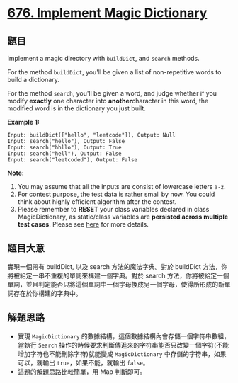 # [676. Implement Magic Dictionary](https://leetcode.com/problems/implement-magic-dictionary/)


## 題目

Implement a magic directory with `buildDict`, and `search` methods.

For the method `buildDict`, you'll be given a list of non-repetitive words to build a dictionary.

For the method `search`, you'll be given a word, and judge whether if you modify **exactly** one character into **another**character in this word, the modified word is in the dictionary you just built.

**Example 1:**

    Input: buildDict(["hello", "leetcode"]), Output: Null
    Input: search("hello"), Output: False
    Input: search("hhllo"), Output: True
    Input: search("hell"), Output: False
    Input: search("leetcoded"), Output: False

**Note:**

1. You may assume that all the inputs are consist of lowercase letters `a-z`.
2. For contest purpose, the test data is rather small by now. You could think about highly efficient algorithm after the contest.
3. Please remember to **RESET** your class variables declared in class MagicDictionary, as static/class variables are **persisted across multiple test cases**. Please see [here](https://leetcode.com/faq/#different-output) for more details.


## 題目大意

實現一個帶有 buildDict, 以及 search 方法的魔法字典。對於 buildDict 方法，你將被給定一串不重複的單詞來構建一個字典。對於 search 方法，你將被給定一個單詞，並且判定能否只將這個單詞中一個字母換成另一個字母，使得所形成的新單詞存在於你構建的字典中。



## 解題思路


- 實現 `MagicDictionary` 的數據結構，這個數據結構內會存儲一個字符串數組，當執行 `Search` 操作的時候要求判斷傳進來的字符串能否只改變一個字符(不能增加字符也不能刪除字符)就能變成 `MagicDictionary` 中存儲的字符串，如果可以，就輸出 `true`，如果不能，就輸出 `false`。
- 這題的解題思路比較簡單，用 Map 判斷即可。
